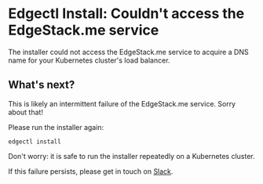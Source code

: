 # Edgectl Install: Couldn't access the EdgeStack.me service

The installer could not access the EdgeStack.me service to acquire a DNS name for your Kubernetes cluster's load balancer.

## What's next?

This is likely an intermittent failure of the EdgeStack.me service. Sorry about that!

Please run the installer again:

```
edgectl install
```

Don't worry: it is safe to run the installer repeatedly on a Kubernetes cluster.

If this failure persists, please get in touch on [Slack](http://d6e.co/slack).
